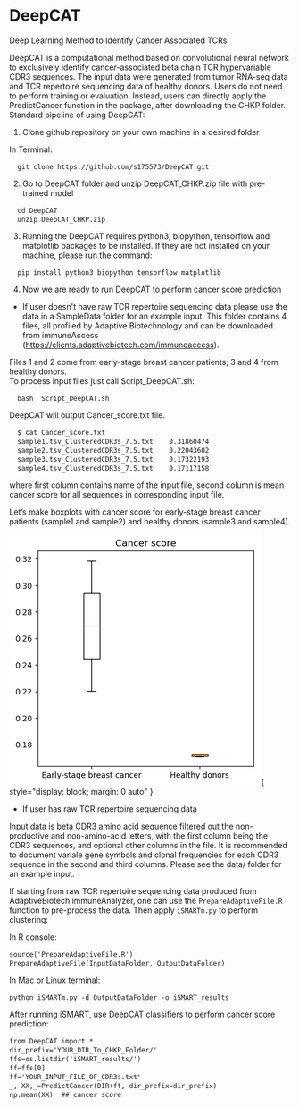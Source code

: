 # DeepCAT
Deep Learning Method to Identify Cancer Associated TCRs

DeepCAT is a computational method based on convolutional neural network to exclusively identify cancer-associated beta chain TCR hypervariable CDR3 sequences. The input data were generated from tumor RNA-seq data and TCR repertoire sequencing data of healthy donors. Users do not need to perform training or evaluation. Instead, users can directly apply the PredictCancer function in the package, after downloading the CHKP folder. 
Standard pipeline of using DeepCAT:



 1. Clone github repository on your own machine in a desired folder

   In Terminal:

```
  git clone https://github.com/s175573/DeepCAT.git
```

 2. Go to DeepCAT folder and unzip DeepCAT_CHKP.zip file with pre-trained model 
   
```
  cd DeepCAT
  unzip DeepCAT_CHKP.zip 
```

 3. Running the DeepCAT requires python3, biopython, tensorflow and matplotlib packages to be installed. If they are not installed on your machine, please run the command:
 
```
  pip install python3 biopython tensorflow matplotlib 
```

 4. Now we are ready to run DeepCAT to perform cancer score prediction

 - If user doesn't have raw TCR repertoire sequencing data please use the data in a SampleData folder for an example input. 
This folder contains 4 files, all profiled by Adaptive Biotechnology and can be downloaded from immuneAccess (https://clients.adaptivebiotech.com/immuneaccess).

Files 1 and 2 come from early-stage breast cancer patients; 3 and 4 from healthy donors.   
To process input files just call Script_DeepCAT.sh:

```
  bash  Script_DeepCAT.sh
```

DeepCAT will output Cancer_score.txt file. 


```
  $ cat Cancer_score.txt
  sample1.tsv_ClusteredCDR3s_7.5.txt	0.31860474
  sample2.tsv_ClusteredCDR3s_7.5.txt	0.22043602
  sample3.tsv_ClusteredCDR3s_7.5.txt	0.17322193
  sample4.tsv_ClusteredCDR3s_7.5.txt	0.17117158
```

where first column contains name of the input file, second column is mean cancer score for all sequences in corresponding input file.

Let’s make boxplots with cancer score for early-stage breast cancer patients (sample1 and sample2) and healthy donors (sample3 and sample4).


![](Figures/Cancer_score.png){ style="display: block; margin: 0 auto" }


 - If user has raw TCR repertoire sequencing data


Input data is beta CDR3 amino acid sequence filtered out the non-productive and non-amino-acid letters, with the first column being the CDR3 sequences, and optional other columns in the file. It is recommended to document variale gene symbols and clonal frequencies for each CDR3 sequence in the second and third columns. Please see the data/ folder for an example input.

If starting from raw TCR repertoire sequencing data produced from AdaptiveBiotech immuneAnalyzer, one can use the `PrepareAdaptiveFile.R` function to pre-process the data. Then apply `iSMARTm.py` to perform clustering:

In R console:
```
source('PrepareAdaptiveFile.R')
PrepareAdaptiveFile(InputDataFolder, OutputDataFolder)
```
In Mac or Linux terminal:
```
python iSMARTm.py -d OutputDataFolder -o iSMART_results
```

After running iSMART, use DeepCAT classifiers to perform cancer score prediction:

```
from DeepCAT import *
dir_prefix='YOUR_DIR_To_CHKP_Folder/'
ffs=os.listdir('iSMART_results/')
ff=ffs[0]
ff='YOUR_INPUT_FILE_OF_CDR3s.txt'
_, XX,_=PredictCancer(DIR+ff, dir_prefix=dir_prefix)
np.mean(XX)  ## cancer score
```
